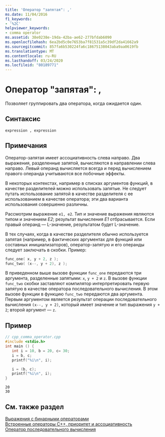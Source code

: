 ```yaml
---
title: 'Оператор "запятая": ,'
ms.date: 11/04/2016
f1_keywords:
- '%2C'
helpviewer_keywords:
- comma operator
ms.assetid: 38e0238e-19da-42ba-ae62-277bfdab6090
ms.openlocfilehash: 6ea2bd5c0e7653ba7f81531a5c39df2da41662a9
ms.sourcegitcommit: 857fa6b530224fa6c18675138043aba9aa0619fb
ms.translationtype: MT
ms.contentlocale: ru-RU
ms.lasthandoff: 03/24/2020
ms.locfileid: "80189771"
---
```

# <a name="comma-operator-"></a>Оператор "запятая": ,

Позволяет группировать два оператора, когда ожидается один.

## <a name="syntax"></a>Синтаксис

```
expression , expression
```

## <a name="remarks"></a>Примечания

Оператор-запятая имеет ассоциативность слева направо. Два выражения, разделенные запятой, вычисляются в направлении слева направо. Левый операнд вычисляется всегда и перед вычислением правого операнда учитываются все побочные эффекты.

В некоторых контекстах, например в списках аргументов функций, в качестве разделителей можно использовать запятые. Не следует путать использование запятой в качестве разделителя с ее использованием в качестве оператора; эти два варианта использования совершенно различны.

Рассмотрим выражение `e1, e2`. Тип и значение выражения являются типом и значением *E2*; результат вычисления *E1* отбрасывается. Если правый операнд — L-значение, результатом будет L-значение.

В тех случаях, когда в качестве разделителя обычно используется запятая (например, в фактических аргументах для функций или составных инициализаторов), оператор-запятую и его операнды следует заключать в скобки. Пример:

```cpp
func_one( x, y + 2, z );
func_two( (x--, y + 2), z );
```

В приведенном выше вызове функции `func_one` передаются три аргумента, разделенные запятыми: `x`, `y + 2` и `z`. В вызове функции `func_two` скобки заставляют компилятор интерпретировать первую запятую в качестве оператора последовательного вычисления. В этом вызове функции в функцию `func_two` передаются два аргумента. Первым аргументом является результат операции последовательного вычисления `(x--, y + 2)`, который имеет значение и тип выражения `y + 2`; второй аргумент — `z`.

## <a name="example"></a>Пример

```cpp
// cpp_comma_operator.cpp
#include <stdio.h>
int main () {
   int i = 10, b = 20, c= 30;
   i = b, c;
   printf("%i\n", i);

   i = (b, c);
   printf("%i\n", i);
}
```

```Output
20
30
```

## <a name="see-also"></a>См. также раздел

[Выражения с бинарными операторами](../cpp/expressions-with-binary-operators.md)<br/>
[Встроенные операторы C++, приоритет и ассоциативность](../cpp/cpp-built-in-operators-precedence-and-associativity.md)<br/>
[Оператор последовательного вычисления](../c-language/sequential-evaluation-operator.md)
